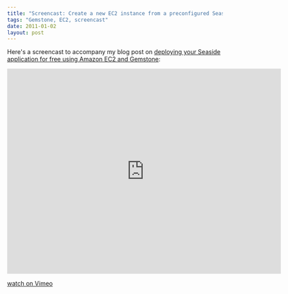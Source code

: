 ```yaml
---
title: "Screencast: Create a new EC2 instance from a preconfigured Seaside/Gemstone AMI"
tags: "Gemstone, EC2, screencast"
date: 2011-01-02
layout: post
---
```

Here's a screencast to accompany my blog post on [deploying your Seaside application for free using Amazon EC2 and Gemstone](2011-01-02-Create-a-free-Gemstone-server-in-the-cloud-in-10-minutes.md):


<iframe src="http://player.vimeo.com/video/18375790" width="640" height="480" frameborder="0"></iframe><p><a href="http://vimeo.com/18375790">watch on Vimeo</a></p>
